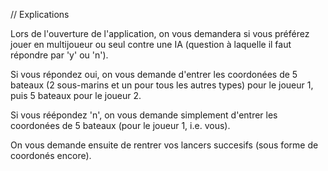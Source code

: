 // Explications

Lors de l'ouverture de l'application, on vous demandera si vous préférez jouer en multijoueur ou seul contre une IA (question à laquelle il faut répondre par 'y' ou 'n').

Si vous répondez oui, on vous demande d'entrer les coordonées de 5 bateaux (2 sous-marins et un pour tous les autres types) pour le joueur 1, puis 5 bateaux pour le joueur 2.

Si vous réépondez 'n', on vous demande simplement d'entrer les coordonées de 5 bateaux (pour le joueur 1, i.e. vous).

On vous demande ensuite de rentrer vos lancers succesifs (sous forme de coordonés encore).